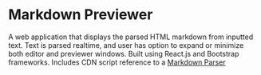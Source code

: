 # Markdown Previewer
A web application that displays the parsed HTML markdown from inputted text. Text is parsed realtime, and user has option to expand or minimize both editor and previewer windows. Built using React.js and Bootstrap frameworks. Includes CDN script reference to a <a href = "https://github.com/markedjs/marked">Markdown Parser</a>
